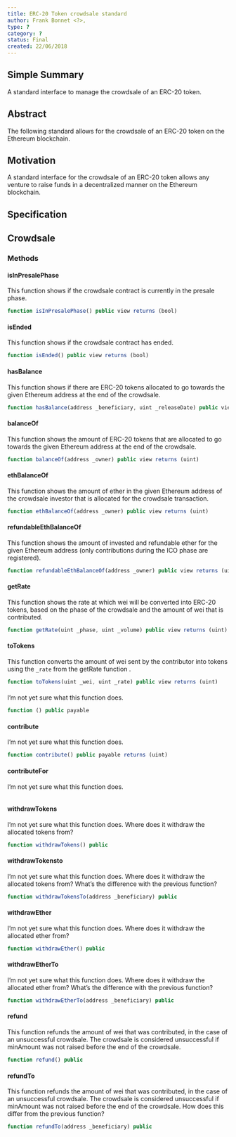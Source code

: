 ```yaml
---
title: ERC-20 Token crowdsale standard
author: Frank Bonnet <?>,
type: ?
category: ?
status: Final
created: 22/06/2018
---
```


## Simple Summary

A standard interface to manage the crowdsale of an ERC-20 token.


## Abstract

The following standard allows for the crowdsale of an ERC-20 token on the Ethereum blockchain. 


## Motivation

A standard interface for the crowdsale of an ERC-20 token allows any venture to raise funds in a decentralized manner on the Ethereum blockchain.


## Specification

## Crowdsale
### Methods


#### isInPresalePhase

This function shows if the crowdsale contract is currently in the presale  phase. 

``` js
function isInPresalePhase() public view returns (bool)
```

#### isEnded

This function shows if the crowdsale contract has ended.


``` js
function isEnded() public view returns (bool)
```



#### hasBalance

This function shows if there are ERC-20 tokens allocated to go towards the given Ethereum address at the end of the crowdsale.


``` js
function hasBalance(address _beneficiary, uint _releaseDate) public view returns (bool)
```



#### balanceOf

This function shows the amount of ERC-20 tokens that are allocated to go towards the given Ethereum address at the end of the crowdsale.

``` js
function balanceOf(address _owner) public view returns (uint)
```



#### ethBalanceOf 

This function shows the amount of ether in the given Ethereum address of the crowdsale investor that is allocated for the crowdsale transaction.

``` js
function ethBalanceOf(address _owner) public view returns (uint)
```



#### refundableEthBalanceOf

This function shows the amount of invested and refundable ether for the given Ethereum address (only contributions during the ICO phase are registered). 

``` js
function refundableEthBalanceOf(address _owner) public view returns (uint)
```



#### getRate

This function shows the rate at which wei will be converted into ERC-20 tokens, based on the phase of the crowdsale and the amount of wei that is contributed. 

``` js
function getRate(uint _phase, uint _volume) public view returns (uint)
```



#### toTokens

This function converts the amount of wei sent by the contributor into tokens using the `_rate` from the getRate function .

``` js
function toTokens(uint _wei, uint _rate) public view returns (uint)
```



#### 

I’m not yet sure what this function does.

``` js
function () public payable
```



#### contribute

I’m not yet sure what this function does.

``` js
function contribute() public payable returns (uint)
```



#### contributeFor

I’m not yet sure what this function does.

``` function contributeFor(address _beneficiary) public payable returns (uint)
```



#### withdrawTokens

I’m not yet sure what this function does. Where does it withdraw the allocated tokens from?

``` js
function withdrawTokens() public 
```



#### withdrawTokensto

I’m not yet sure what this function does. Where does it withdraw the allocated tokens from? What’s the difference with the previous function?

``` js
function withdrawTokensTo(address _beneficiary) public 
```



#### withdrawEther

I’m not yet sure what this function does. Where does it withdraw the allocated ether from?

``` js
function withdrawEther() public 
```



#### withdrawEtherTo

I’m not yet sure what this function does. Where does it withdraw the allocated ether from? What’s the difference with the previous function?

``` js
function withdrawEtherTo(address _beneficiary) public 
```



#### refund

This function refunds the amount of wei that was contributed, in the case of an unsuccessful crowdsale. The crowdsale is considered unsuccessful if minAmount was not raised before the end of the crowdsale. 


``` js
function refund() public 
```



#### refundTo

This function refunds the amount of wei that was contributed, in the case of an unsuccessful crowdsale. The crowdsale is considered unsuccessful if minAmount was not raised before the end of the crowdsale. How does this differ from the previous function? 

``` js
function refundTo(address _beneficiary) public
```






